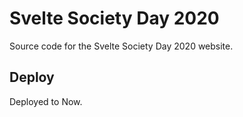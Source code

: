 # Svelte Society Day 2020

Source code for the Svelte Society Day 2020 website.

## Deploy

Deployed to Now.

